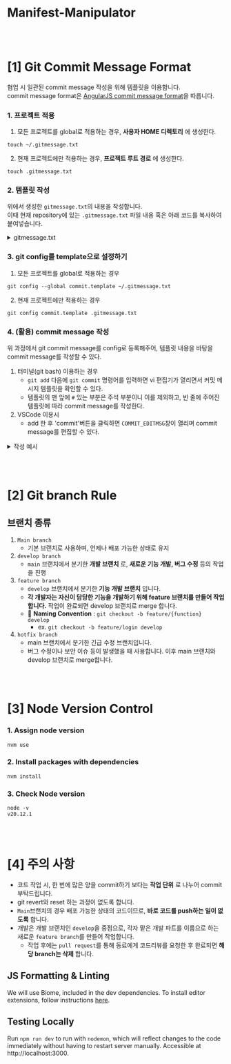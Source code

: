 # Manifest-Manipulator

<br><br>

# [1] Git Commit Message Format

협업 시 일관된 commit message 작성을 위해 템플릿을 이용합니다.  
commit message format은 [AngularJS commit message format](https://github.com/angular/angular/blob/main/CONTRIBUTING.md#commit)을 따릅니다.

### 1. 프로젝트 적용

1. 모든 프로젝트를 global로 적용하는 경우, **사용자 HOME 디렉토리** 에 생성한다.

```shell
touch ~/.gitmessage.txt
```

2. 현재 프로젝트에만 적용하는 경우, **프로젝트 루트 경로** 에 생성한다.

```shell
touch .gitmessage.txt
```

### 2. 템플릿 작성

위에서 생성한 `gitmessage.txt`의 내용을 작성합니다.  
이때 현재 repository에 있는 `.gitmessage.txt` 파일 내용 혹은 아래 코드를 복사하여 붙여넣습니다.

<details><summary>gitmessage.txt</summary>

```txt
################
# <타입> : <제목> 의 형식으로 제목을 아래 공백줄에 작성 (필수)
# 제목은 50자 이내로 아랫줄에 영문 명령문으로 작성(첫글자 대문자) / 변경사항이 "무엇"인지 명확하게 작성 / 끝에 마침표 금지
# (예시) feat : login

# 바로 아래 공백은 지우지 마세요 (제목과 본문의 분리를 위함)

################
# 본문(구체적인 내용)을 아랫줄에 작성 (선택사항)
# 여러 줄의 메시지를 작성할 땐 "-"로 구분 (한 줄은 72자 이내)

################
# 꼬릿말(footer)을 아랫줄에 작성 (선택사항) (현재 commit과 관련된 이슈 번호 등 추가)
# (예시) Close #5

################
# <타입 목록>
# feat : 새로운 기능 추가
# fix : 버그 수정
# docs : 문서화 및 문서 수정
# style : 코드 의미에 영향을 주지 않는 변경사항 (코드 포맷팅, 세미콜론 누락 등)
# refactor : 코드 리팩토링
# test : 테스트 코드 추가 및 수정
# chore : 빌드 부분 혹은 패키지 매니저 수정사항 (유지보수 및 그 외 수정사항)
# build : 빌드나, 외부 dependency에 영향 준 변경사항 (ex. npm, gulp 등)
################
```

</details>

### 3. git config를 template으로 설정하기

1. 모든 프로젝트를 global로 적용하는 경우

```shell
git config --global commit.template ~/.gitmessage.txt
```

2. 현재 프로젝트에만 적용하는 경우

```shell
git config commit.template .gitmessage.txt
```

### 4. (활용) commit message 작성

위 과정에서 git commit message를 config로 등록해주어, 템플릿 내용을 바탕을 commit message를 작성할 수 있다.

1. 터미널(git bash) 이용하는 경우
   - `git add` 다음에 `git commit` 명령어를 입력하면 vi 편집기가 열리면서 커밋 메시지 템플릿을 확인할 수 있다.
   - 템플릿의 맨 앞에 `#` 있는 부분은 주석 부분이니 이를 제외하고, 빈 줄에 주어진 템플릿에 따라 commit message를 작성한다.
2. VSCode 이용시
   - add 한 후 'commit'버튼을 클릭하면 `COMMIT_EDITMSG`창이 열리며 commit message를 편집할 수 있다.

<details><summary>작성 예시 </summary>

template의 가이드라인대로 `'아랫줄에 작성'` 문구의 비어있는 아랫 줄에 해당하는 내용을 작성한다.

```
################
# <타입> : <제목> 의 형식으로 제목을 아래 공백줄에 작성  (필수)
# 제목은 50자 이내로 아랫줄에 영문 명령문으로 작성(첫글자 대문자) / 변경사항이 "무엇"인지 명확하게 작성 / 끝에 마침표 금지
# (예시) feat : login
feat: onUrlChange event
# 바로 아래 공백은 지우지 마세요 (제목과 본문의 분리를 위함)

################
# 본문(구체적인 내용)을 아랫줄에 작성  (선택사항)
# 여러 줄의 메시지를 작성할 땐 "-"로 구분 (한 줄은 72자 이내)
- forward popstate event if available
- forward hashchange event if popstate not available
- do polling when neither popstate nor hashchange available

################
# 꼬릿말(footer)을 아랫줄에 작성 (선택사항) (현재 commit과 관련된 이슈 번호 등 추가)
# (예시) Close #5
Closes #392
################
# <타입 목록>
# feat : 새로운 기능 추가
# fix : 버그 수정
# docs : 문서화 및 문서 수정
# style : 코드 의미에 영향을 주지 않는 변경사항 (코드 포맷팅, 세미콜론 누락 등)
# refactor : 코드 리팩토링
# test : 테스트 코드 추가 및 수정
# chore : 빌드 부분 혹은 패키지 매니저 수정사항 (유지보수 및 그 외 수정사항)
# build : 빌드나, 외부 dependency에 영향 준 변경사항 (ex. npm, gulp 등)
################
```

</details>

<br><br>

# [2] Git branch Rule

## 브랜치 종류

1. `Main branch`
   - 기본 브랜치로 사용하며, 언제나 배포 가능한 상태로 유지
2. `develop branch`
   - `main` 브랜치에서 분기한 **개발 브랜치** 로, **새로운 기능 개발, 버그 수정** 등의 작업을 진행
3. `feature branch`
   - `develop` 브랜치에서 분기한 **기능 개발 브랜치** 입니다.
   - **각 개발자는 자신이 담당한 기능을 개발하기 위해 feature 브랜치를 만들어 작업합니다.** 작업이 완료되면 develop 브랜치로 merge 합니다.
   - 🌟 **Naming Convention** : `git checkout -b feature/{function} develop`
     - ex. `git checkout -b feature/login develop`
4. `hotfix branch`
   - main 브랜치에서 분기한 긴급 수정 브랜치입니다.
   - 버그 수정이나 보안 이슈 등이 발생했을 때 사용합니다. 이후 main 브랜치와 develop 브랜치로 merge합니다.

<br><br>

# [3] Node Version Control

### 1. Assign node version

```shell
nvm use
```

### 2. Install packages with dependencies

```shell
nvm install
```

### 3. Check Node version

```shell
node -v
v20.12.1
```

<br><br>

# [4] 주의 사항

- 코드 작업 시, 한 번에 많은 양을 commit하기 보다는 **작업 단위** 로 나누어 commit 부탁드립니다.
- git revert와 reset 하는 과정이 없도록 합니다.
- `Main`브랜치의 경우 배포 가능한 상태의 코드이므로, **바로 코드를 push하는 일이 없도록** 합니다.
- 개발은 개발 브랜치인 `develop`을 중점으로, 각자 맡은 개발 파트를 이름으로 하는 새로운 `feature branch`를 만들어 작업합니다.
  - 작업 후에는 `pull request`를 통해 동료에게 코드리뷰를 요청한 후 완료되면 **해당 branch는 삭제** 합니다.

## JS Formatting & Linting
We will use Biome, included in the dev dependencies. To install editor extensions, follow instructions [here](https://biomejs.dev/guides/integrate-in-editor/).

## Testing Locally
Run `npm run dev` to run with `nodemon`, which will reflect changes to the code immediately without having to restart server manually.
Accessible at http://localhost:3000.
